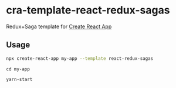 # cra-template-react-redux-sagas

Redux+Saga template for [Create React App](https://github.com/facebook/create-react-app)

## Usage

```sh
npx create-react-app my-app --template react-redux-sagas
```
```
cd my-app
```
```
yarn-start
```
